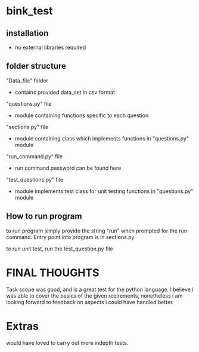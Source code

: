 # bink_test

## installation
* no external libraries required

## folder structure
"Data_file" folder
* contains provided data_set in csv format

"questions.py" file
* module containing functions specific to each question

"sections.py" file
* module containing class which implements functions in "questions.py" module

"run_command.py" file
* run command password can be found here

"test_questions.py" file
* module implements test class for unit testing functions in "questions.py" module


## How to run program
to run program simply provide the string "run" when prompted for the run command. Entry point into
program is in sections.py

to run unit test, run the test_question.py file


# FINAL THOUGHTS
Task scope was good, and is a great test for the python language. I believe i was able to cover
the basics of the given reqirements, nonetheless i am looking forward to feedback on aspects i could have handled better.

# Extras
would have loved to carry out more indepth tests.